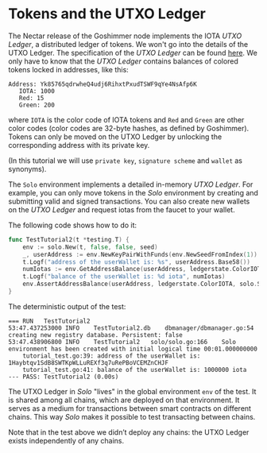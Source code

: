 # Tokens and the UTXO Ledger

The Nectar release of the Goshimmer node implements the IOTA _UTXO Ledger_, a
distributed ledger of tokens. We won't go into the details of the UTXO Ledger.
The specification of the _UTXO Ledger_ can be found [here](https://goshimmer.docs.iota.org/docs/protocol_specification/ledgerstate/).
We only have to know that the _UTXO Ledger_ contains balances of colored tokens locked in
addresses, like this:

 ```
Address: Yk85765qdrwheQ4udj6RihxtPxudTSWF9qYe4NsAfp6K
    IOTA: 1000
    Red: 15
    Green: 200
```

where `IOTA` is the color code of IOTA tokens and `Red` and `Green` are other
color codes (color codes are 32-byte hashes, as defined by Goshimmer).
Tokens can only be moved on the UTXO Ledger by unlocking the corresponding
address with its private key.

(In this tutorial we will use `private key`, `signature scheme` and `wallet` as
synonyms).

The `Solo` environment implements a detailed in-memory _UTXO Ledger_. For example,
you can only move tokens in the _Solo_ environment by creating and submitting
valid and signed transactions. You can also create new wallets on the _UTXO
Ledger_ and request iotas from the faucet to your wallet.

The following code shows how to do it:

```go
func TestTutorial2(t *testing.T) {
	env := solo.New(t, false, false, seed)
	_, userAddress := env.NewKeyPairWithFunds(env.NewSeedFromIndex(1))
	t.Logf("address of the userWallet is: %s", userAddress.Base58())
	numIotas := env.GetAddressBalance(userAddress, ledgerstate.ColorIOTA) // how many iotas the address contains
	t.Logf("balance of the userWallet is: %d iota", numIotas)
	env.AssertAddressBalance(userAddress, ledgerstate.ColorIOTA, solo.Saldo)
}
```

The deterministic output of the test:

```
=== RUN   TestTutorial2
53:47.437253000	INFO	TestTutorial2.db	dbmanager/dbmanager.go:54	creating new registry database. Persistent: false
53:47.438906800	INFO	TestTutorial2	solo/solo.go:166	Solo environment has been created with initial logical time 00:01.000000000
    tutorial_test.go:39: address of the userWallet is: 1Haybtqv1SdB8SWTKpWLLuREXf3q7uRePBoVCEMZnCHJF
    tutorial_test.go:41: balance of the userWallet is: 1000000 iota
--- PASS: TestTutorial2 (0.00s)
```

The UTXO Ledger in _Solo_ "lives" in the global environment `env` of the test.
It is shared among all chains, which are deployed on that environment. It serves as a
medium for transactions between smart contracts on different chains. This way
_Solo_ makes it possible to test transacting between chains.

Note that in the test above we didn’t deploy any chains: the UTXO Ledger exists
independently of any chains.